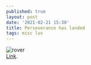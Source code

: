 ```yaml
---
published: true
layout: post
date: '2021-02-21 15:30'
title: Perseverance has landed
tags: misc luv 
---
```

![rover](https://mars.nasa.gov/system/resources/detail_files/25609_1-PIA24428-1200.jpg)  
[Link](https://mars.nasa.gov/resources/25609/high-resolution-still-image-of-perseverances-landing/).
